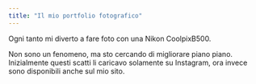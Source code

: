 ```yaml
---
title: "Il mio portfolio fotografico"
---
```


Ogni tanto mi diverto a fare foto con una Nikon CoolpixB500.

Non sono un fenomeno, ma sto cercando di migliorare piano piano. Inizialmente questi scatti li caricavo solamente su Instagram, ora invece sono disponibili anche sul mio sito.
